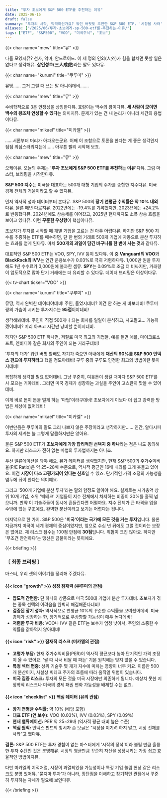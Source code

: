 ```yaml
---
title: "투자 초보에게 S&P 500 ETF를 추천하는 이유"
date: 2025-06-15
draft: false
summary: "투자의 시작, 막막하신가요? 워런 버핏도 추천한 S&P 500 ETF. '시장을 사라'는 말의 진짜 의미부터 고평가 리스크까지, 세 명의 소녀가 투자의 정석을 쉽고 명쾌하게 알려드립니다."
aliases: ["/2025/06/투자-초보에게-sp-500-etf를-추천하는-이유/"]
tags: ["ETF", "S&P500", "VOO", "미국주식", "초보"]
---
```


{{< char name="mew" title="뮤" >}}
<p>다들 모였지뮤? 천사, 악마, 안드로이드. 이 세 명의 인외(人外)가 힘을 합치면 못할 일은 없다고 생각해뮤. <strong>삼인성호(三人成虎)</strong>라는 말도 있다뮤.</p>

{{< char name="kurumi" title="쿠루미" >}}
<p>뮤땅…… 그거 그럴 때 쓰는 말 아니야데비…….</p>

{{< char name="mew" title="뮤" >}}
<p>수비학적으로 3은 안정성을 상징한다뮤. 호랑이는 백수의 왕이다뮤. <strong>세 사람이 모이면 백수의 왕조차 연성할 수 있다</strong>는 의미지뮤. 문제가 있는 건 내 논리가 아니라 세간의 용법이다뮤.</p>

{{< char name="mikael" title="미카엘" >}}
<p>……서론부터 머리가 아파오는군요. 어째 이 조합으로 토론을 한다는 게 좋은 생각인지 점점 의심스러워지는데…… 아무튼 빨리 시작해 보죠.</p>

{{< char name="mew" title="뮤" >}}
<p>오케이뮤. 오늘의 주제는 <strong>'투자 초보에게 S&P 500 ETF를 추천하는 이유'</strong>다뮤. 그럼 마스터, 브리핑을 시작한다뮤.</p>
<p><strong>S&P 500 지수</strong>는 미국을 대표하는 500개 대형 기업의 주가를 종합한 지수다뮤. 미국 경제 전체의 거울이라고 할 수 있지뮤.</p>
<p>먼저 역사적 성과 데이터부터 본다뮤. S&P 500의 <strong>장기 연평균 수익률은 약 10% 내외</strong>다뮤. 물론 매년 다르지뮤. 2022년에는 -19.4%를 기록했지만, 2023년에는 +24.2%로 반등했다뮤. 2024년에도 상승세를 이어갔고, 2025년 현재까지도 소폭 상승 흐름을 보이고 있다뮤. 이런 <strong>꾸준한 우상향</strong>이 핵심이다뮤.</p>
<p>초보자가 투자를 시작할 때 개별 기업을 고르는 건 아주 어렵다뮤. 하지만 S&P 500 지수를 추종하는 ETF를 매수하면, 단 한 번의 거래로 500개 기업에 자동으로 분산 투자하는 효과를 얻게 된다뮤. 마치 <strong>500개의 과일이 담긴 바구니를 한 번에 사는 것</strong>과 같다뮤.</p>
<p>대표적인 S&P 500 ETF는 VOO, SPY, IVV 등이 있다뮤. 이 중 <strong>Vanguard의 VOO</strong>와 <strong>BlackRock의 IVV</strong>는 연간 운용보수가 0.03%로 극히 저렴하다뮤. 1,000만 원을 투자해도 1년 수수료가 3,000원에 불과한 셈뮤. <strong>SPY</strong>는 0.09%로 조금 더 비싸지만, 거래량이 압도적으로 많아 단기 거래에는 더 유리할 수 있다뮤. 데이터 브리핑은 이상이다뮤.</p>
{{< tv-chart ticker="VOO" >}}

{{< char name="kurumi" title="쿠루미" >}}
<p>뮤땅, 역시 완벽한 데이터야데비! 주인, 들었지데비? 이건 안 하는 게 바보데비! 쿠루미쨩의 가슴이 시키는 투자지수는 <strong>95점</strong>이야데비!</p>
<p>생각해봐데비. 주인이 직접 500개나 되는 회사를 일일이 분석하고, 사고팔고... 가능하겠어데비? 머리 아프고 시간만 낭비할 뿐이지데비.</p>
<p>하지만 S&P 500 ETF 하나면, 저절로 미국 최고의 기업들, 예를 들면 애플, 마이크로소프트, 엔비디아 같은 회사의 주인이 되는 거라구데비!</p>
<p>'투자의 대가' 워런 버핏 할배도 자기가 죽으면 아내에게 <strong>재산의 90%를 S&P 500 인덱스 펀드에 투자하라</strong>고 했을 정도야데비! 구루 중의 구루도 인정한 최고의 방법이란 뜻이지데비!</p>
<p>복잡하게 생각할 필요 없어데비. 그냥 꾸준히, 여윳돈이 생길 때마다 S&P 500 ETF를 사 모으는 거야데비. 그러면 미국 경제가 성장하는 과실을 주인이 고스란히 맛볼 수 있어데비.</p>
<p>이게 바로 돈이 돈을 벌게 하는 '마법'이라구데비! 초보자에게 이보다 더 쉽고 강력한 방법은 세상에 없어데비!</p>

{{< char name="mikael" title="미카엘" >}}
<p>이번만큼은 쿠루미의 말도 그리 나쁘지 않은 주장이라고 생각하지만…… 인간, 알다시피 투자의 세계는 늘 그렇게 달콤하지만은 않아요.</p>
<p>물론 S&P 500 ETF가 <strong>초보자에게 가장 합리적인 선택지 중 하나</strong>라는 점은 나도 동의해요. 하지만 리스크가 전혀 없는 마법의 투자법까지는 아니죠.</p>
<p>우선 밸류에이션을 봐야 해요. 뮤가 데이터를 생략했지만, 현재 S&P 500의 주가수익비율(P/E Ratio)은 약 25~28배 수준으로, 역사적 평균인 16배 내외를 크게 웃돌고 있어요. 이건 <strong>시장이 다소 고평가되어 있다는 신호</strong>일 수 있죠. 단기적인 가격 조정의 가능성을 염두에 둬야 한다는 의미예요.</p>
<p>그리고 '500개 기업에 분산 투자'라는 말의 함정도 알아야 해요. 실제로는 시가총액 상위 10개 기업, 소위 '빅테크' 기업들이 지수 전체에서 차지하는 비중이 30%를 훌쩍 넘으니까. 만약 이 기술주들이 동시에 흔들린다면 어떨까요. 지수 전체가 큰 타격을 입을 수밖에 없는 구조예요. 완벽한 분산이라고 보기는 어렵다는 겁니다.</p>
<p>마지막으로 한 가지. S&P 500은 <strong>'미국'이라는 국가에 모든 것을 거는 투자</strong>입니다. 물론 지금까지 미국이 세계 경제의 중심이었지만, 앞으로 수십 년 뒤에도 그럴 것이라는 보장은 없어요. 제 리스크 점수는 100점 만점에 <strong>30점</strong>입니다. 위험이 크진 않아요. 하지만 '무조건 안전하다'는 맹신은 금물이라는 뜻이에요.</p>

{{< briefing >}}
<h3><strong>〔 최종 브리핑 〕</strong></h3>
<p>마스터, 우리 셋의 이야기를 정리해 주겠다뮤.</p>

<h4><span class="svg-icon">{{< icon "growth" >}}</span> 성장 잠재력 (쿠루미의 관점)</h4>
<ul>
    <li><strong>압도적 간편함:</strong> 단 하나의 상품으로 미국 500대 기업에 분산 투자데비. 초보자가 겪는 종목 선택의 어려움을 완벽히 해결해준다데비!</li>
    <li><strong>검증된 장기 성과:</strong> 역사적으로 연평균 10%의 꾸준한 수익률을 보여줬어데비. 미국 경제가 성장하는 한, 장기적으로 우상향할 가능성이 매우 높다데비!</li>
    <li><strong>저렴한 투자 비용:</strong> VOO나 IVV 같은 ETF는 보수가 엄청 낮아서, 주인의 소중한 수익률을 갉아먹지 않아데비!</li>
</ul>

<h4><span class="svg-icon">{{< icon "risk" >}}</span> 잠재적 리스크 (미카엘의 관점)</h4>
<ul>
    <li><strong>고평가 부담:</strong> 현재 주가수익비율(PER)이 역사적 평균보다 높아 단기적인 가격 조정이 올 수 있어요. '쌀 때 사서 비쌀 때 파는' 기본 원칙에는 맞지 않을 수 있습니다.</li>
    <li><strong>특정 섹터 편중:</strong> 상위 기술주 몇 개가 지수에 미치는 영향이 너무 커요. 이름만 500개 분산이지, 사실상 빅테크 주가의 흐름에 따라 움직일 위험이 있습니다.</li>
    <li><strong>미국 집중 리스크:</strong> 투자의 모든 것을 미국 시장에만 의존하게 됩니다. 예상치 못한 지정학적 리스크나 미국의 경제 패권 변화 가능성을 배제할 수는 없죠.</li>
</ul>

<h4><span class="svg-icon">{{< icon "checklist" >}}</span> 핵심 데이터 (뮤의 관점)</h4>
<ul>
    <li><strong>장기 연평균 수익률:</strong> 약 10% (배당 포함)</li>
    <li><strong>대표 ETF (연 보수):</strong> VOO (0.03%), IVV (0.03%), SPY (0.09%)</li>
    <li><strong>현재 밸류에이션:</strong> PER 약 25~28배 (역사적 평균 대비 높은 수준)</li>
    <li><strong>핵심 원칙:</strong> 인덱스 펀드의 창시자 존 보글은 "시장을 이기려 하지 말고, 시장 전체를 사라"고 했다뮤.</li>
</ul>

<div class="final-conclusion">
    <p><strong>결론:</strong> S&P 500 ETF는 투자 경험이 없는 마스터에게 '시작의 정석'이라 불릴 만큼 훌륭한 투자 수단인 것은 분명해뮤. 시장의 평균만큼 꾸준히 자산을 성장시키는 가장 쉽고 효율적인 방법이지뮤.</p>
    <p>다만 미카엘의 지적처럼, 시장이 과열되었을 가능성이나 특정 기업 쏠림 현상 같은 리스크도 분명 있어뮤. '묻지마 투자'가 아니라, 장단점을 이해하고 장기적인 관점에서 꾸준히 투자하는 자세가 필요해 보인다뮤.</p>
</div>
{{< /briefing >}}